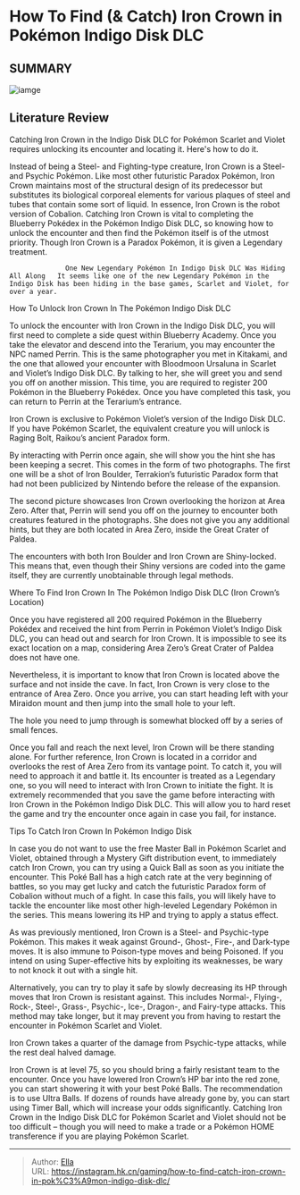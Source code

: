 # How To Find (&amp; Catch) Iron Crown in Pokémon Indigo Disk DLC


## SUMMARY 

![iamge](https://static1.srcdn.com/wordpress/wp-content/uploads/2023/12/how-to-find-catch-iron-crown-in-pok-mon-indigo-disk-dlc.jpg)

## Literature Review

Catching Iron Crown in the Indigo Disk DLC for Pokémon Scarlet and Violet requires unlocking its encounter and locating it. Here&#39;s how to do it.





Instead of being a Steel- and Fighting-type creature, Iron Crown is a Steel- and Psychic Pokémon. Like most other futuristic Paradox Pokémon, Iron Crown maintains most of the structural design of its predecessor but substitutes its biological corporeal elements for various plaques of steel and tubes that contain some sort of liquid. In essence, Iron Crown is the robot version of Cobalion. Catching Iron Crown is vital to completing the Blueberry Pokédex in the Pokémon Indigo Disk DLC, so knowing how to unlock the encounter and then find the Pokémon itself is of the utmost priority. Though Iron Crown is a Paradox Pokémon, it is given a Legendary treatment.




                  One New Legendary Pokémon In Indigo Disk DLC Was Hiding All Along   It seems like one of the new Legendary Pokémon in the Indigo Disk has been hiding in the base games, Scarlet and Violet, for over a year.   


 How To Unlock Iron Crown In The Pokémon Indigo Disk DLC 
         

To unlock the encounter with Iron Crown in the Indigo Disk DLC, you will first need to complete a side quest within Blueberry Academy. Once you take the elevator and descend into the Terarium, you may encounter the NPC named Perrin. This is the same photographer you met in Kitakami, and the one that allowed your encounter with Bloodmoon Ursaluna in Scarlet and Violet’s Indigo Disk DLC. By talking to her, she will greet you and send you off on another mission. This time, you are required to register 200 Pokémon in the Blueberry Pokédex. Once you have completed this task, you can return to Perrin at the Terarium’s entrance.






Iron Crown is exclusive to Pokémon Violet’s version of the Indigo Disk DLC. If you have Pokémon Scarlet, the equivalent creature you will unlock is Raging Bolt, Raikou’s ancient Paradox form.




By interacting with Perrin once again, she will show you the hint she has been keeping a secret. This comes in the form of two photographs. The first one will be a shot of Iron Boulder, Terrakion’s futuristic Paradox form that had not been publicized by Nintendo before the release of the expansion.

The second picture showcases Iron Crown overlooking the horizon at Area Zero. After that, Perrin will send you off on the journey to encounter both creatures featured in the photographs. She does not give you any additional hints, but they are both located in Area Zero, inside the Great Crater of Paldea.



The encounters with both Iron Boulder and Iron Crown are Shiny-locked. This means that, even though their Shiny versions are coded into the game itself, they are currently unobtainable through legal methods.









 Where To Find Iron Crown In The Pokémon Indigo Disk DLC (Iron Crown’s Location) 
          

Once you have registered all 200 required Pokémon in the Blueberry Pokédex and received the hint from Perrin in Pokémon Violet’s Indigo Disk DLC, you can head out and search for Iron Crown. It is impossible to see its exact location on a map, considering Area Zero’s Great Crater of Paldea does not have one.

Nevertheless, it is important to know that Iron Crown is located above the surface and not inside the cave. In fact, Iron Crown is very close to the entrance of Area Zero. Once you arrive, you can start heading left with your Miraidon mount and then jump into the small hole to your left.



The hole you need to jump through is somewhat blocked off by a series of small fences.







Once you fall and reach the next level, Iron Crown will be there standing alone. For further reference, Iron Crown is located in a corridor and overlooks the rest of Area Zero from its vantage point. To catch it, you will need to approach it and battle it. Its encounter is treated as a Legendary one, so you will need to interact with Iron Crown to initiate the fight. It is extremely recommended that you save the game before interacting with Iron Crown in the Pokémon Indigo Disk DLC. This will allow you to hard reset the game and try the encounter once again in case you fail, for instance.



 Tips To Catch Iron Crown In Pokémon Indigo Disk 
          

In case you do not want to use the free Master Ball in Pokémon Scarlet and Violet, obtained through a Mystery Gift distribution event, to immediately catch Iron Crown, you can try using a Quick Ball as soon as you initiate the encounter. This Poké Ball has a high catch rate at the very beginning of battles, so you may get lucky and catch the futuristic Paradox form of Cobalion without much of a fight. In case this fails, you will likely have to tackle the encounter like most other high-leveled Legendary Pokémon in the series. This means lowering its HP and trying to apply a status effect.




As was previously mentioned, Iron Crown is a Steel- and Psychic-type Pokémon. This makes it weak against Ground-, Ghost-, Fire-, and Dark-type moves. It is also immune to Poison-type moves and being Poisoned. If you intend on using Super-effective hits by exploiting its weaknesses, be wary to not knock it out with a single hit.

Alternatively, you can try to play it safe by slowly decreasing its HP through moves that Iron Crown is resistant against. This includes Normal-, Flying-, Rock-, Steel-, Grass-, Psychic-, Ice-, Dragon-, and Fairy-type attacks. This method may take longer, but it may prevent you from having to restart the encounter in Pokémon Scarlet and Violet.



Iron Crown takes a quarter of the damage from Psychic-type attacks, while the rest deal halved damage.




Iron Crown is at level 75, so you should bring a fairly resistant team to the encounter. Once you have lowered Iron Crown’s HP bar into the red zone, you can start showering it with your best Poké Balls. The recommendation is to use Ultra Balls. If dozens of rounds have already gone by, you can start using Timer Ball, which will increase your odds significantly. Catching Iron Crown in the Indigo Disk DLC for Pokémon Scarlet and Violet should not be too difficult – though you will need to make a trade or a Pokémon HOME transference if you are playing Pokémon Scarlet.






---

> Author: [Ella](https://instagram.hk.cn/)  
> URL: https://instagram.hk.cn/gaming/how-to-find-catch-iron-crown-in-pok%C3%A9mon-indigo-disk-dlc/  

